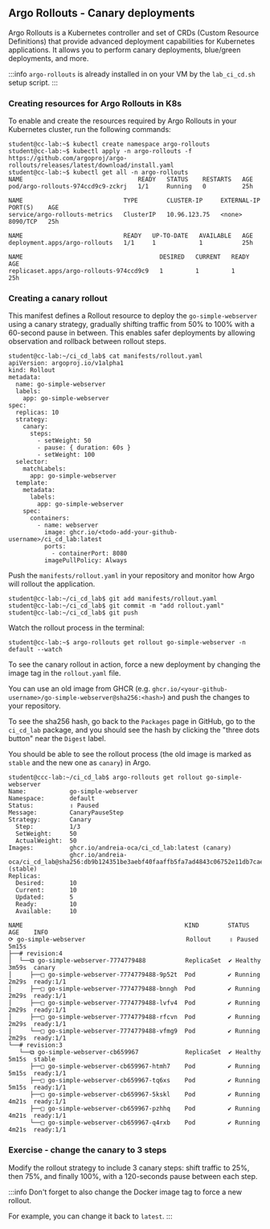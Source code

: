 ## Argo Rollouts - Canary deployments

Argo Rollouts is a Kubernetes controller and set of CRDs (Custom Resource Definitions) that provide advanced deployment capabilities for Kubernetes applications. It allows you to perform canary deployments, blue/green deployments, and more.

:::info
`argo-rollouts` is already installed in on your VM by the `lab_ci_cd.sh` setup script.
:::

### Creating resources for Argo Rollouts in K8s

To enable and create the resources required by Argo Rollouts in your Kubernetes cluster, run the following commands:

```shell-session
student@cc-lab:~$ kubectl create namespace argo-rollouts
student@cc-lab:~$ kubectl apply -n argo-rollouts -f https://github.com/argoproj/argo-rollouts/releases/latest/download/install.yaml
student@cc-lab:~$ kubectl get all -n argo-rollouts
NAME                                READY   STATUS    RESTARTS   AGE
pod/argo-rollouts-974ccd9c9-zckrj   1/1     Running   0          25h

NAME                            TYPE        CLUSTER-IP     EXTERNAL-IP   PORT(S)    AGE
service/argo-rollouts-metrics   ClusterIP   10.96.123.75   <none>        8090/TCP   25h

NAME                            READY   UP-TO-DATE   AVAILABLE   AGE
deployment.apps/argo-rollouts   1/1     1            1           25h

NAME                                      DESIRED   CURRENT   READY   AGE
replicaset.apps/argo-rollouts-974ccd9c9   1         1         1       25h
```

### Creating a canary rollout

This manifest defines a Rollout resource to deploy the `go-simple-webserver` using a canary strategy, gradually shifting traffic from 50% to 100% with a 60-second pause in between. This enables safer deployments by allowing observation and rollback between rollout steps.

```shell-session
student@cc-lab:~/ci_cd_lab$ cat manifests/rollout.yaml
apiVersion: argoproj.io/v1alpha1
kind: Rollout
metadata:
  name: go-simple-webserver
  labels:
    app: go-simple-webserver
spec:
  replicas: 10
  strategy:
    canary:
      steps:
        - setWeight: 50
        - pause: { duration: 60s }
        - setWeight: 100
  selector:
    matchLabels:
      app: go-simple-webserver
  template:
    metadata:
      labels:
        app: go-simple-webserver
    spec:
      containers:
        - name: webserver
          image: ghcr.io/<todo-add-your-github-username>/ci_cd_lab:latest
          ports:
            - containerPort: 8080
          imagePullPolicy: Always
```

Push the `manifests/rollout.yaml` in your repository and monitor how Argo will rollout the application.

```shell-session
student@cc-lab:~/ci_cd_lab$ git add manifests/rollout.yaml
student@cc-lab:~/ci_cd_lab$ git commit -m "add rollout.yaml"
student@cc-lab:~/ci_cd_lab$ git push
```

Watch the rollout process in the terminal:
```shell-session
student@cc-lab:~$ argo-rollouts get rollout go-simple-webserver -n default --watch
```

To see the canary rollout in action, force a new deployment by changing the image tag in the `rollout.yaml` file.

You can use an old image from GHCR (e.g. `ghcr.io/<your-github-username>/go-simple-webserver@sha256:<hash>`) and push the changes to your repository.

To see the sha256 hash, go back to the `Packages` page in GitHub, go to the `ci_cd_lab` package, and you should see the hash by clicking the "three dots button" near the `Digest` label.

You should be able to see the rollout process (the old image is marked as `stable` and the new one as `canary`) in Argo.

```shell-session
student@ccc-lab:~/ci_cd_lab$ argo-rollouts get rollout go-simple-webserver
Name:            go-simple-webserver
Namespace:       default
Status:          ॥ Paused
Message:         CanaryPauseStep
Strategy:        Canary
  Step:          1/3
  SetWeight:     50
  ActualWeight:  50
Images:          ghcr.io/andreia-oca/ci_cd_lab:latest (canary)
                 ghcr.io/andreia-oca/ci_cd_lab@sha256:db9b124351be3aebf40faaffb5fa7ad4843c06752e11db7cae07447bb708b976 (stable)
Replicas:
  Desired:       10
  Current:       10
  Updated:       5
  Ready:         10
  Available:     10

NAME                                             KIND        STATUS     AGE    INFO
⟳ go-simple-webserver                            Rollout     ॥ Paused   5m15s
├──# revision:4
│  └──⧉ go-simple-webserver-7774779488           ReplicaSet  ✔ Healthy  3m59s  canary
│     ├──□ go-simple-webserver-7774779488-9p52t  Pod         ✔ Running  2m29s  ready:1/1
│     ├──□ go-simple-webserver-7774779488-bnngh  Pod         ✔ Running  2m29s  ready:1/1
│     ├──□ go-simple-webserver-7774779488-lvfv4  Pod         ✔ Running  2m29s  ready:1/1
│     ├──□ go-simple-webserver-7774779488-rfcvn  Pod         ✔ Running  2m29s  ready:1/1
│     └──□ go-simple-webserver-7774779488-vfmg9  Pod         ✔ Running  2m29s  ready:1/1
└──# revision:3
   └──⧉ go-simple-webserver-cb659967             ReplicaSet  ✔ Healthy  5m15s  stable
      ├──□ go-simple-webserver-cb659967-htmh7    Pod         ✔ Running  5m15s  ready:1/1
      ├──□ go-simple-webserver-cb659967-tq6xs    Pod         ✔ Running  5m15s  ready:1/1
      ├──□ go-simple-webserver-cb659967-5kskl    Pod         ✔ Running  4m21s  ready:1/1
      ├──□ go-simple-webserver-cb659967-pzhhq    Pod         ✔ Running  4m21s  ready:1/1
      └──□ go-simple-webserver-cb659967-q4rxb    Pod         ✔ Running  4m21s  ready:1/1
```

### Exercise - change the canary to 3 steps

Modify the rollout strategy to include 3 canary steps: shift traffic to 25%, then 75%, and finally 100%, with a 120-seconds pause between each step.

:::info
Don't forget to also change the Docker image tag to force a new rollout.

For example, you can change it back to `latest`.
:::
